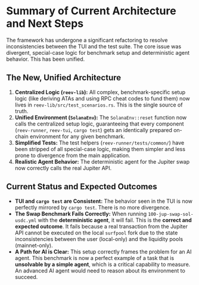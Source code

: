 # Summary of Current Architecture and Next Steps

The framework has undergone a significant refactoring to resolve inconsistencies between the TUI and the test suite. The core issue was divergent, special-case logic for benchmark setup and deterministic agent behavior. This has been unified.

## The New, Unified Architecture

1.  **Centralized Logic (`reev-lib`):** All complex, benchmark-specific setup logic (like deriving ATAs and using RPC cheat codes to fund them) now lives in `reev-lib/src/test_scenarios.rs`. This is the single source of truth.
2.  **Unified Environment (`SolanaEnv`):** The `SolanaEnv::reset` function now calls the centralized setup logic, guaranteeing that every component (`reev-runner`, `reev-tui`, `cargo test`) gets an identically prepared on-chain environment for any given benchmark.
3.  **Simplified Tests:** The test helpers (`reev-runner/tests/common/`) have been stripped of all special-case logic, making them simpler and less prone to divergence from the main application.
4.  **Realistic Agent Behavior:** The deterministic agent for the Jupiter swap now correctly calls the real Jupiter API.

## Current Status and Expected Outcomes

*   **TUI and `cargo test` are Consistent:** The behavior seen in the TUI is now perfectly mirrored by `cargo test`. There is no more divergence.
*   **The Swap Benchmark Fails Correctly:** When running `100-jup-swap-sol-usdc.yml` with the **deterministic agent**, it will fail. This is the **correct and expected outcome**. It fails because a real transaction from the Jupiter API cannot be executed on the local `surfpool` fork due to the state inconsistencies between the user (local-only) and the liquidity pools (mainnet-only).
*   **A Path for AI is Clear:** This setup correctly frames the problem for an AI agent. This benchmark is now a perfect example of a task that is **unsolvable by a simple agent**, which is a critical capability to measure. An advanced AI agent would need to reason about its environment to succeed.